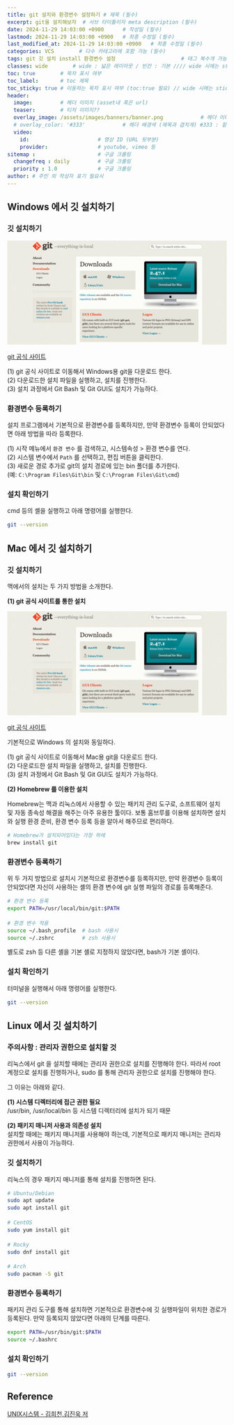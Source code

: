 ```yaml
---
title: git 설치와 환경변수 설정하기 # 제목 (필수)
excerpt: git을 설치해보자  # 서브 타이틀이자 meta description (필수)
date: 2024-11-29 14:03:00 +0900      # 작성일 (필수)
lastmod: 2024-11-29 14:03:00 +0900   # 최종 수정일 (필수)
last_modified_at: 2024-11-29 14:03:00 +0900   # 최종 수정일 (필수)
categories: VCS        # 다수 카테고리에 포함 가능 (필수)
tags: git 깃 설치 install 환경변수 설정                     # 태그 복수개 가능 (필수)
classes: wide        # wide : 넓은 레이아웃 / 빈칸 : 기본 //// wide 시에는 sticky toc 불가
toc: true        # 목차 표시 여부
toc_label:       # toc 제목
toc_sticky: true # 이동하는 목차 표시 여부 (toc:true 필요) // wide 시에는 sticky toc 불가
header: 
  image:         # 헤더 이미지 (asset내 혹은 url)
  teaser:        # 티저 이미지??
  overlay_image: /assets/images/banners/banner.png            # 헤더 이미지 (제목과 겹치게)
  # overlay_color: '#333'            # 헤더 배경색 (제목과 겹치게) #333 : 짙은 회색 (필수)
  video:
    id:                      # 영상 ID (URL 뒷부분)
    provider:                # youtube, vimeo 등
sitemap :                    # 구글 크롤링
  changefreq : daily         # 구글 크롤링
  priority : 1.0             # 구글 크롤링
author: # 주인 외 작성자 표기 필요시
---
```

<!--postNo: 20241129_005-->

## Windows 에서 깃 설치하기  

### 깃 설치하기  

![](/assets/images/20241129_005_001.png)

[git 공식 사이트](https://git-scm.com/)   

(1) git 공식 사이트로 이동해서 Windows용 git을 다운로드 한다.  
(2) 다운로드한 설치 파일을 실행하고, 설치를 진행한다.  
(3) 설치 과정에서 Git Bash 및 Git GUI도 설치가 가능하다.  


### 환경변수 등록하기  

설치 프로그램에서 기본적으로 환경변수를 등록하지만, 만약 환경변수 등록이 안되었다면 아래 방법을 따라 등록한다.  

(1) 시작 메뉴에서 `환경 변수` 를 검색하고, 시스템속성 > 환경 변수를 연다.  
(2) 시스템 변수에서 `Path` 를 선택하고, 편집 버튼을 클릭한다.  
(3) 새로운 경로 추가로 git의 설치 경로에 있는 bin 폴더를 추가한다.  
(예: `C:\Program Files\Git\bin` 및 `C:\Program Files\Git\cmd`)  

### 설치 확인하기  

cmd 등의 셸을 실행하고 아래 명령어를 실행한다.  

```bash
git --version
```

## Mac 에서 깃 설치하기  

### 깃 설치하기  

맥에서의 설치는 두 가지 방법을 소개한다.  

**(1) git 공식 사이트를 통한 설치**  

![](/assets/images/20241129_005_001.png)

[git 공식 사이트](https://git-scm.com/)   

기본적으로 Windows 의 설치와 동일하다.  

(1) git 공식 사이트로 이동해서 Mac용 git을 다운로드 한다.  
(2) 다운로드한 설치 파일을 실행하고, 설치를 진행한다.  
(3) 설치 과정에서 Git Bash 및 Git GUI도 설치가 가능하다.  

**(2) Homebrew 를 이용한 설치**  

Homebrew는 맥과 리눅스에서 사용할 수 있는 패키지 관리 도구로, 소프트웨어 설치 및 자동 종속성 해결을 해주는 아주 유용한 툴이다. 보통 홈브루를 이용해 설치하면 설치와 실행 환경 준비, 환경 변수 등록 등을 알아서 해주므로 편리하다.  

```bash
# Homebrew가 설치되어있다는 가정 하에
brew install git
```

### 환경변수 등록하기  

위 두 가지 방법으로 설치시 기본적으로 환경변수를 등록하지만, 만약 환경변수 등록이 안되었다면 자신이 사용하는 셸의 환경 변수에 git 실행 파일의 경로를 등록해준다.  

```bash
# 환경 변수 등록
export PATH=/usr/local/bin/git:$PATH

# 환경 변수 적용
source ~/.bash_profile  # bash 사용시
source ~/.zshrc         # zsh 사용시
```

별도로 zsh 등 다른 셸을 기본 셸로 지정하지 않았다면, bash가 기본 셸이다.  


### 설치 확인하기  

터미널을 실행해서 아래 명령어를 실행한다.  

```bash
git --version
```



## Linux 에서 깃 설치하기  

### 주의사항 : 관리자 권한으로 설치할 것  

리눅스에서 git 을 설치할 때에는 관리자 권한으로 설치를 진행해야 한다. 따라서 root 계정으로 설치를 진행하거나, sudo 를 통해 관리자 권한으로 설치를 진행해야 한다.  

그 이유는 아래와 같다.  

**(1) 시스템 디렉터리에 접근 권한 필요**  
/usr/bin, /usr/local/bin 등 시스템 디렉터리에 설치가 되기 때문  

**(2) 패키지 매니저 사용과 의존성 설치**  
설치할 때에는 패키지 매니저를 사용해야 하는데, 기본적으로 패키지 매니저는 관리자 권한에서 사용이 가능하다.  


### 깃 설치하기  

리눅스의 경우 패키지 매니저를 통해 설치를 진행하면 된다.  

```bash
# Ubuntu/Debian
sudo apt update
sudo apt install git

# CentOS  
sudo yum install git

# Rocky  
sudo dnf install git

# Arch
sudo pacman -S git
```

### 환경변수 등록하기  

패키지 관리 도구를 통해 설치하면 기본적으로 환경변수에 깃 실행파일이 위치한 경로가 등록된다. 만약 등록되지 않았다면 아래의 단계를 따른다.  

```bash
export PATH=/usr/bin/git:$PATH
source ~/.bashrc
```

### 설치 확인하기  

```bash
git --version
```


## Reference  

[UNIX시스템 - 김희천,김진욱 저](https://search.shopping.naver.com/book/catalog/41474371650)  